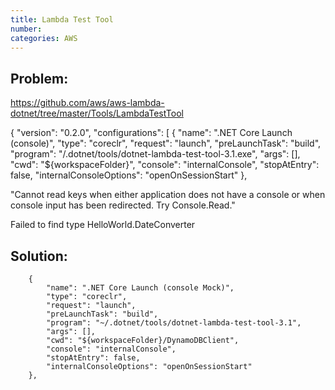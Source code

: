 ```yaml
---
title: Lambda Test Tool
number: 
categories: AWS
---
```


## Problem:

https://github.com/aws/aws-lambda-dotnet/tree/master/Tools/LambdaTestTool

{
    "version": "0.2.0",
    "configurations": [
        {
            "name": ".NET Core Launch (console)",
            "type": "coreclr",
            "request": "launch",
            "preLaunchTask": "build",
            "program": "<home-directory>/.dotnet/tools/dotnet-lambda-test-tool-3.1.exe",
            "args": [],
            "cwd": "${workspaceFolder}",
            "console": "internalConsole",
            "stopAtEntry": false,
            "internalConsoleOptions": "openOnSessionStart"
        },

"Cannot read keys when either application does not have a console or when console input has been redirected. Try Console.Read."


Failed to find type HelloWorld.DateConverter

## Solution:

        {
            "name": ".NET Core Launch (console Mock)",
            "type": "coreclr",
            "request": "launch",
            "preLaunchTask": "build",
            "program": "~/.dotnet/tools/dotnet-lambda-test-tool-3.1",
            "args": [],
            "cwd": "${workspaceFolder}/DynamoDBClient",
            "console": "internalConsole",
            "stopAtEntry": false,
            "internalConsoleOptions": "openOnSessionStart"
        },